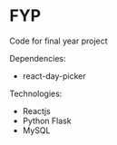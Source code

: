 # FYP
Code for final year project

Dependencies:
- react-day-picker

Technologies:
- Reactjs
- Python Flask
- MySQL
